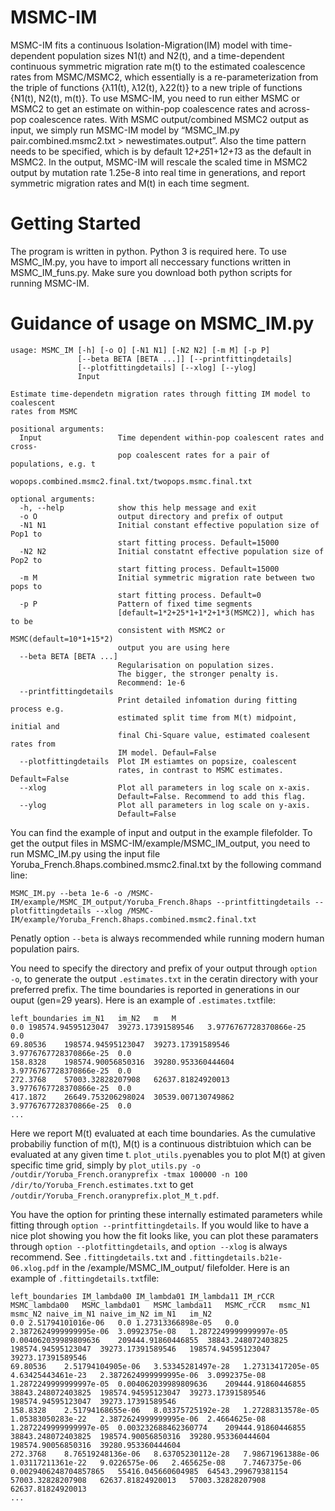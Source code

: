 # MSMC-IM

MSMC-IM fits a continuous Isolation-Migration(IM) model with time-dependent population sizes N1(t) and N2(t), and a time-dependent continuous symmetric migration rate m(t) to the estimated coalescence rates from MSMC/MSMC2, which essentially is a re-parameterization from the triple of functions {λ11(t), λ12(t), λ22(t)} to a new triple of functions {N1(t), N2(t), m(t)}. To use MSMC-IM, you need to run either MSMC or MSMC2 to get an estimate on within-pop coalescence rates and across-pop coalescence rates. With MSMC output/combined MSMC2 output as input, we simply run MSMC-IM model by 
“MSMC_IM.py pair.combined.msmc2.txt > newestimates.output”. Also the time pattern needs to be specified, which is by default 1*2+25*1+1*2+1*3 as the default in MSMC2. In the output, MSMC-IM will rescale the scaled time in MSMC2 output by mutation rate 1.25e-8 into real time in generations, and report symmetric migration rates and M(t) in each time segment. 

# Getting Started
The program is written in python. Python 3 is required here. To use MSMC_IM.py, you have to import all neccessary functions written in MSMC_IM_funs.py. Make sure you download both python scripts for running MSMC-IM. 

# Guidance of usage on MSMC_IM.py
```
usage: MSMC_IM [-h] [-o O] [-N1 N1] [-N2 N2] [-m M] [-p P]
               [--beta BETA [BETA ...]] [--printfittingdetails]
               [--plotfittingdetails] [--xlog] [--ylog]
               Input

Estimate time-dependetn migration rates through fitting IM model to coalescent
rates from MSMC

positional arguments:
  Input                 Time dependent within-pop coalescent rates and cross-
                        pop coalescent rates for a pair of populations, e.g. t
                        wopops.combined.msmc2.final.txt/twopops.msmc.final.txt

optional arguments:
  -h, --help            show this help message and exit
  -o O                  output directory and prefix of output
  -N1 N1                Initial constant effective population size of Pop1 to
                        start fitting process. Default=15000
  -N2 N2                Initial constatnt effective population size of Pop2 to
                        start fitting process. Default=15000
  -m M                  Initial symmetric migration rate between two pops to
                        start fitting process. Default=0
  -p P                  Pattern of fixed time segments
                        [default=1*2+25*1+1*2+1*3(MSMC2)], which has to be
                        consistent with MSMC2 or MSMC(default=10*1+15*2)
                        output you are using here
  --beta BETA [BETA ...]
                        Regularisation on population sizes. 
                        The bigger, the stronger penalty is.
                        Recommend: 1e-6
  --printfittingdetails
                        Print detailed infomation during fitting process e.g.
                        estimated split time from M(t) midpoint, initial and
                        final Chi-Square value, estimated coalesent rates from
                        IM model. Defaul=False
  --plotfittingdetails  Plot IM estiamtes on popsize, coalescent
                        rates, in contrast to MSMC estimates. Default=False
  --xlog                Plot all parameters in log scale on x-axis.
                        Default=False. Recommend to add this flag.
  --ylog                Plot all parameters in log scale on y-axis.
                        Default=False
```
You can find the example of input and output in the example filefolder. To get the output files in MSMC-IM/example/MSMC_IM_output, you need to run MSMC_IM.py using the input file Yoruba_French.8haps.combined.msmc2.final.txt by the following command line: 
```
MSMC_IM.py --beta 1e-6 -o /MSMC-IM/example/MSMC_IM_output/Yoruba_French.8haps --printfittingdetails --plotfittingdetails --xlog /MSMC-IM/example/Yoruba_French.8haps.combined.msmc2.final.txt
```
Penatly option ```--beta``` is always recommended while running modern human population pairs. 

You need to specify the directory and prefix of your output through ```option -o```, to generate the output ```.estimates.txt``` in the ceratin directory with your preferred prefix. The time boundaries is reported in generations in our ouput (gen=29 years). Here is an example of ```.estimates.txt```file: 
```
left_boundaries	im_N1	im_N2	m	M
0.0	198574.94595123047	39273.17391589546	3.9776767728370866e-25	0.0
69.80536	198574.94595123047	39273.17391589546	3.9776767728370866e-25	0.0
158.8328	198574.90056850316	39280.953360444604	3.9776767728370866e-25	0.0
272.3768	57003.32828207908	62637.81824920013	3.9776767728370866e-25	0.0
417.1872	26649.753206298024	30539.007130749862	3.9776767728370866e-25	0.0
...
```
Here we report M(t) evaluated at each time boundaries. As the cumulative probabiliy function of m(t), M(t) is a continuous distribtuion which can be evaluated at any given time t. ```plot_utils.py```enables you to plot M(t) at given specific time grid, simply by ```plot_utils.py -o /outdir/Yoruba_French.oranyprefix -tmax 100000 -n 100 /dir/to/Yoruba_French.estimates.txt``` to get ```/outdir/Yoruba_French.oranyprefix.plot_M_t.pdf```. 

You have the option for printing these internally estimated parameters while fitting through ```option --printfittingdetails```. If you would like to have a nice plot showing you how the fit looks like, you can plot these paramaters through ```option --plotfittingdetails```, and  ```option --xlog``` is always recommend. See ```.fittingdetails.txt``` and ```.fittingdetails.b21e-06.xlog.pdf``` in the /example/MSMC_IM_output/ filefolder. 
Here is an example of ```.fittingdetails.txt```file:
```
left_boundaries	IM_lambda00	IM_lambda01	IM_lambda11	IM_rCCR	MSMC_lambda00	MSMC_lambda01	MSMC_lambda11	MSMC_rCCR	msmc_N1	msmc_N2	naive_im_N1	naive_im_N2	im_N1	im_N2
0.0	2.51794101016e-06	0.0	1.27313366898e-05	0.0	2.3872624999999995e-06	3.0992375e-08	1.2872249999999997e-05	0.004062039989809636	209444.91860446855	38843.248072403825	198574.94595123047	39273.17391589546	198574.94595123047	39273.17391589546
69.80536	2.51794104905e-06	3.53345281497e-28	1.27313417205e-05	4.63425443461e-23	2.3872624999999995e-06	3.0992375e-08	1.2872249999999997e-05	0.004062039989809636	209444.91860446855	38843.248072403825	198574.94595123047	39273.17391589546	198574.94595123047	39273.17391589546
158.8328	2.51794168655e-06	8.03375725192e-28	1.27288313578e-05	1.05383050283e-22	2.3872624999999995e-06	2.4664625e-08	1.2872249999999997e-05	0.003232688462360774	209444.91860446855	38843.248072403825	198574.90056850316	39280.953360444604	198574.90056850316	39280.953360444604
272.3768	8.76519248136e-06	8.63705230112e-28	7.98671961388e-06	1.03117211361e-22	9.0226575e-06	2.465625e-08	7.7467375e-06	0.0029406248704857865	55416.045660604985	64543.299679381154	57003.32828207908	62637.81824920013	57003.32828207908	62637.81824920013
...
```
